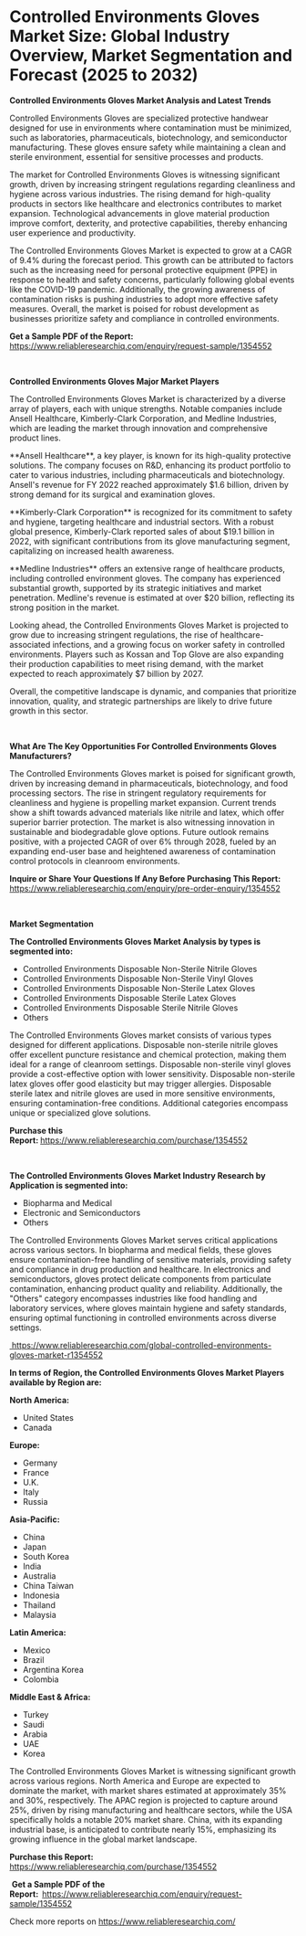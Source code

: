 <p><h1>Controlled Environments Gloves Market Size: Global Industry Overview, Market Segmentation and Forecast (2025 to 2032)</h1></p><p><strong>Controlled Environments Gloves Market Analysis and Latest Trends</strong></p>
<p><p>Controlled Environments Gloves are specialized protective handwear designed for use in environments where contamination must be minimized, such as laboratories, pharmaceuticals, biotechnology, and semiconductor manufacturing. These gloves ensure safety while maintaining a clean and sterile environment, essential for sensitive processes and products.</p><p>The market for Controlled Environments Gloves is witnessing significant growth, driven by increasing stringent regulations regarding cleanliness and hygiene across various industries. The rising demand for high-quality products in sectors like healthcare and electronics contributes to market expansion. Technological advancements in glove material production improve comfort, dexterity, and protective capabilities, thereby enhancing user experience and productivity.</p><p>The Controlled Environments Gloves Market is expected to grow at a CAGR of 9.4% during the forecast period. This growth can be attributed to factors such as the increasing need for personal protective equipment (PPE) in response to health and safety concerns, particularly following global events like the COVID-19 pandemic. Additionally, the growing awareness of contamination risks is pushing industries to adopt more effective safety measures. Overall, the market is poised for robust development as businesses prioritize safety and compliance in controlled environments.</p></p>
<p><strong>Get a Sample PDF of the Report:&nbsp;</strong> <a href="https://www.reliableresearchiq.com/enquiry/request-sample/1354552?utm_campaign=3174&utm_medium=2&utm_source=Github&utm_content=ia&utm_term=05042025&utm_id=controlled-environments-gloves">https://www.reliableresearchiq.com/enquiry/request-sample/1354552</a></p>
<p>&nbsp;</p>
<p><strong>Controlled Environments Gloves Major Market Players</strong></p>
<p><p>The Controlled Environments Gloves Market is characterized by a diverse array of players, each with unique strengths. Notable companies include Ansell Healthcare, Kimberly-Clark Corporation, and Medline Industries, which are leading the market through innovation and comprehensive product lines.</p><p>**Ansell Healthcare**, a key player, is known for its high-quality protective solutions. The company focuses on R&D, enhancing its product portfolio to cater to various industries, including pharmaceuticals and biotechnology. Ansell's revenue for FY 2022 reached approximately $1.6 billion, driven by strong demand for its surgical and examination gloves.</p><p>**Kimberly-Clark Corporation** is recognized for its commitment to safety and hygiene, targeting healthcare and industrial sectors. With a robust global presence, Kimberly-Clark reported sales of about $19.1 billion in 2022, with significant contributions from its glove manufacturing segment, capitalizing on increased health awareness.</p><p>**Medline Industries** offers an extensive range of healthcare products, including controlled environment gloves. The company has experienced substantial growth, supported by its strategic initiatives and market penetration. Medline's revenue is estimated at over $20 billion, reflecting its strong position in the market.</p><p>Looking ahead, the Controlled Environments Gloves Market is projected to grow due to increasing stringent regulations, the rise of healthcare-associated infections, and a growing focus on worker safety in controlled environments. Players such as Kossan and Top Glove are also expanding their production capabilities to meet rising demand, with the market expected to reach approximately $7 billion by 2027.</p><p>Overall, the competitive landscape is dynamic, and companies that prioritize innovation, quality, and strategic partnerships are likely to drive future growth in this sector.</p></p>
<p>&nbsp;</p>
<p><strong>What Are The Key Opportunities For Controlled Environments Gloves Manufacturers?</strong></p>
<p><p>The Controlled Environments Gloves market is poised for significant growth, driven by increasing demand in pharmaceuticals, biotechnology, and food processing sectors. The rise in stringent regulatory requirements for cleanliness and hygiene is propelling market expansion. Current trends show a shift towards advanced materials like nitrile and latex, which offer superior barrier protection. The market is also witnessing innovation in sustainable and biodegradable glove options. Future outlook remains positive, with a projected CAGR of over 6% through 2028, fueled by an expanding end-user base and heightened awareness of contamination control protocols in cleanroom environments.</p></p>
<p><strong>Inquire or Share Your Questions If Any Before Purchasing This Report:</strong> <a href="https://www.reliableresearchiq.com/enquiry/pre-order-enquiry/1354552?utm_campaign=3174&utm_medium=2&utm_source=Github&utm_content=ia&utm_term=05042025&utm_id=controlled-environments-gloves">https://www.reliableresearchiq.com/enquiry/pre-order-enquiry/1354552</a></p>
<p>&nbsp;</p>
<p><strong>Market Segmentation</strong></p>
<p><strong>The Controlled Environments Gloves Market Analysis by types is segmented into:</strong></p>
<p><ul><li>Controlled Environments Disposable Non-Sterile Nitrile Gloves</li><li>Controlled Environments Disposable Non-Sterile Vinyl Gloves</li><li>Controlled Environments Disposable Non-Sterile Latex Gloves</li><li>Controlled Environments Disposable Sterile Latex Gloves</li><li>Controlled Environments Disposable Sterile Nitrile Gloves</li><li>Others</li></ul></p>
<p><p>The Controlled Environments Gloves market consists of various types designed for different applications. Disposable non-sterile nitrile gloves offer excellent puncture resistance and chemical protection, making them ideal for a range of cleanroom settings. Disposable non-sterile vinyl gloves provide a cost-effective option with lower sensitivity. Disposable non-sterile latex gloves offer good elasticity but may trigger allergies. Disposable sterile latex and nitrile gloves are used in more sensitive environments, ensuring contamination-free conditions. Additional categories encompass unique or specialized glove solutions.</p></p>
<p><strong>Purchase this Report:&nbsp;</strong><a href="https://www.reliableresearchiq.com/purchase/1354552?utm_campaign=3174&utm_medium=2&utm_source=Github&utm_content=ia&utm_term=05042025&utm_id=controlled-environments-gloves">https://www.reliableresearchiq.com/purchase/1354552</a></p>
<p>&nbsp;</p>
<p><strong>The Controlled Environments Gloves Market Industry Research by Application is segmented into:</strong></p>
<p><ul><li>Biopharma and Medical</li><li>Electronic and Semiconductors</li><li>Others</li></ul></p>
<p><p>The Controlled Environments Gloves Market serves critical applications across various sectors. In biopharma and medical fields, these gloves ensure contamination-free handling of sensitive materials, providing safety and compliance in drug production and healthcare. In electronics and semiconductors, gloves protect delicate components from particulate contamination, enhancing product quality and reliability. Additionally, the "Others" category encompasses industries like food handling and laboratory services, where gloves maintain hygiene and safety standards, ensuring optimal functioning in controlled environments across diverse settings.</p></p>
<p><a href="https://www.reliableresearchiq.com/global-controlled-environments-gloves-market-r1354552?utm_campaign=3174&utm_medium=2&utm_source=Github&utm_content=ia&utm_term=05042025&utm_id=controlled-environments-gloves">&nbsp;https://www.reliableresearchiq.com/global-controlled-environments-gloves-market-r1354552</a></p>
<p><strong>In terms of Region, the Controlled Environments Gloves Market Players available by Region are:</strong></p>
<p>
    <p> <strong> North America: </strong>
        <ul>
            <li>United States</li>
            <li>Canada</li>
        </ul>
        </p> 
    <p> <strong> Europe: </strong>
        <ul>
            <li>Germany</li>
            <li>France</li>
            <li>U.K.</li>
            <li>Italy</li>
            <li>Russia</li>
        </ul>
        </p> 
    <p> <strong> Asia-Pacific: </strong>
        <ul>
            <li>China</li>
            <li>Japan</li>
            <li>South Korea</li>
            <li>India</li>
            <li>Australia</li>
            <li>China Taiwan</li>
            <li>Indonesia</li>
            <li>Thailand</li>
            <li>Malaysia</li>
        </ul>
        </p> 
    <p> <strong> Latin America: </strong>
        <ul>
            <li>Mexico</li>
            <li>Brazil</li>
            <li>Argentina Korea</li>
            <li>Colombia</li>
        </ul>
        </p> 
    <p> <strong> Middle East & Africa: </strong>
        <ul>
            <li>Turkey</li>
            <li>Saudi</li>
            <li>Arabia</li>
            <li>UAE</li>
            <li>Korea</li>
        </ul>
    </p>
    </p>
<p><p>The Controlled Environments Gloves Market is witnessing significant growth across various regions. North America and Europe are expected to dominate the market, with market shares estimated at approximately 35% and 30%, respectively. The APAC region is projected to capture around 25%, driven by rising manufacturing and healthcare sectors, while the USA specifically holds a notable 20% market share. China, with its expanding industrial base, is anticipated to contribute nearly 15%, emphasizing its growing influence in the global market landscape.</p></p>
<p><strong>Purchase this Report: </strong><a href="https://www.reliableresearchiq.com/purchase/1354552?utm_campaign=3174&utm_medium=2&utm_source=Github&utm_content=ia&utm_term=05042025&utm_id=controlled-environments-gloves">https://www.reliableresearchiq.com/purchase/1354552</a></p>
<p>&nbsp;<strong>Get a Sample PDF of the Report:&nbsp;&nbsp;</strong><a href="https://www.reliableresearchiq.com/enquiry/request-sample/1354552?utm_campaign=3174&utm_medium=2&utm_source=Github&utm_content=ia&utm_term=05042025&utm_id=controlled-environments-gloves">https://www.reliableresearchiq.com/enquiry/request-sample/1354552</a></p>
<p><strong></strong></p>
<p>Check more reports on <a href="https://www.reliableresearchiq.com/?utm_campaign=3174&utm_medium=2&utm_source=Github&utm_content=ia&utm_term=05042025&utm_id=controlled-environments-gloves">https://www.reliableresearchiq.com/</a></p>